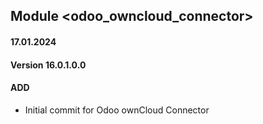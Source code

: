 ## Module <odoo_owncloud_connector>

#### 17.01.2024
#### Version 16.0.1.0.0
#### ADD

- Initial commit for Odoo ownCloud Connector
